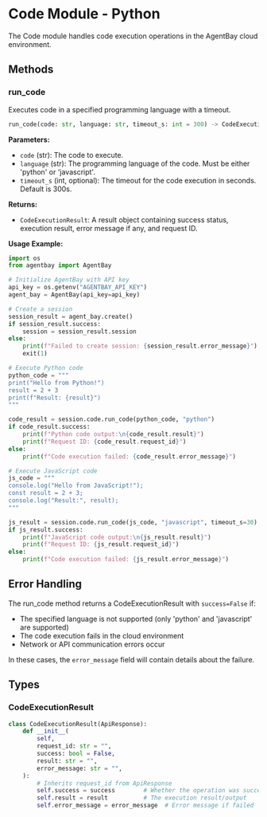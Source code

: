 # Code Module - Python

The Code module handles code execution operations in the AgentBay cloud environment.

## Methods

### run_code

Executes code in a specified programming language with a timeout.

```python
run_code(code: str, language: str, timeout_s: int = 300) -> CodeExecutionResult
```

**Parameters:**
- `code` (str): The code to execute.
- `language` (str): The programming language of the code. Must be either 'python' or 'javascript'.
- `timeout_s` (int, optional): The timeout for the code execution in seconds. Default is 300s.

**Returns:**
- `CodeExecutionResult`: A result object containing success status, execution result, error message if any, and request ID.

**Usage Example:**

```python
import os
from agentbay import AgentBay

# Initialize AgentBay with API key
api_key = os.getenv("AGENTBAY_API_KEY")
agent_bay = AgentBay(api_key=api_key)

# Create a session
session_result = agent_bay.create()
if session_result.success:
    session = session_result.session
else:
    print(f"Failed to create session: {session_result.error_message}")
    exit(1)

# Execute Python code
python_code = """
print("Hello from Python!")
result = 2 + 3
print(f"Result: {result}")
"""

code_result = session.code.run_code(python_code, "python")
if code_result.success:
    print(f"Python code output:\n{code_result.result}")
    print(f"Request ID: {code_result.request_id}")
else:
    print(f"Code execution failed: {code_result.error_message}")

# Execute JavaScript code
js_code = """
console.log("Hello from JavaScript!");
const result = 2 + 3;
console.log("Result:", result);
"""

js_result = session.code.run_code(js_code, "javascript", timeout_s=30)
if js_result.success:
    print(f"JavaScript code output:\n{js_result.result}")
    print(f"Request ID: {js_result.request_id}")
else:
    print(f"Code execution failed: {js_result.error_message}")
```

## Error Handling

The run_code method returns a CodeExecutionResult with `success=False` if:
- The specified language is not supported (only 'python' and 'javascript' are supported)
- The code execution fails in the cloud environment
- Network or API communication errors occur

In these cases, the `error_message` field will contain details about the failure.

## Types

### CodeExecutionResult

```python
class CodeExecutionResult(ApiResponse):
    def __init__(
        self,
        request_id: str = "",
        success: bool = False,
        result: str = "",
        error_message: str = "",
    ):
        # Inherits request_id from ApiResponse
        self.success = success        # Whether the operation was successful
        self.result = result          # The execution result/output
        self.error_message = error_message  # Error message if failed
``` 